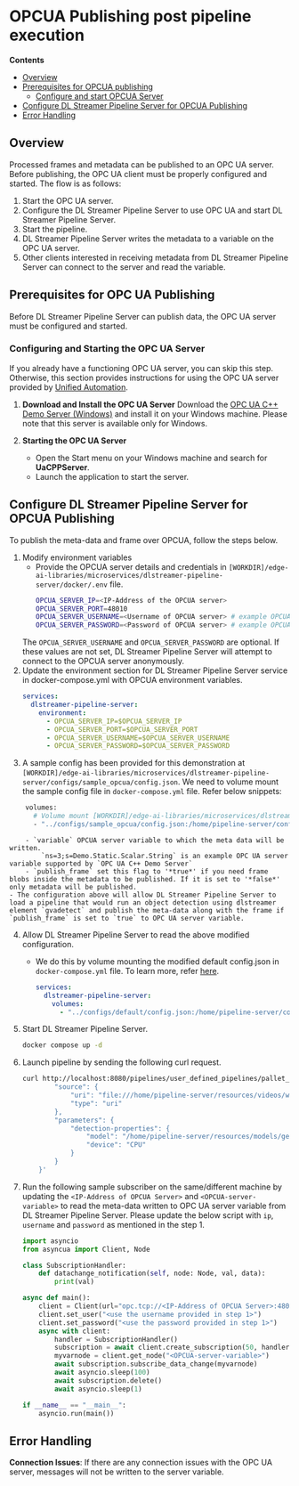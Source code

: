  # OPCUA Publishing post pipeline execution

 **Contents**
  - [Overview](#overview)
  - [Prerequisites for OPCUA publishing](#prerequisites-for-opc-ua-publishing)
    - [Configure and start OPCUA Server](#configuring-and-starting-the-opc-ua-server)
  - [Configure DL Streamer Pipeline Server for OPCUA Publishing](#configure-dl-streamer-pipeline-server-for-opcua-publishing)
  - [Error Handling](#error-handling)


## Overview

Processed frames and metadata can be published to an OPC UA server. Before publishing, the OPC UA client must be properly configured and started. The flow is as follows:

1. Start the OPC UA server.
2. Configure the DL Streamer Pipeline Server to use OPC UA and start DL Streamer Pipeline Server.
3. Start the pipeline.
4. DL Streamer Pipeline Server writes the metadata to a variable on the OPC UA server.
5. Other clients interested in receiving metadata from DL Streamer Pipeline Server can connect to the server and read the variable.

## Prerequisites for OPC UA Publishing

Before DL Streamer Pipeline Server can publish data, the OPC UA server must be configured and started.

### Configuring and Starting the OPC UA Server

If you already have a functioning OPC UA server, you can skip this step. Otherwise, this section provides instructions for using the OPC UA server provided by [Unified Automation](https://www.unified-automation.com).

1. **Download and Install the OPC UA Server**
   Download the [OPC UA C++ Demo Server (Windows)](https://www.unified-automation.com/downloads/opc-ua-servers.html) and install it on your Windows machine. Please note that this server is available only for Windows.

2. **Starting the OPC UA Server**
    * Open the Start menu on your Windows machine and search for **UaCPPServer**.
    * Launch the application to start the server.

## Configure DL Streamer Pipeline Server for OPCUA Publishing
To publish the meta-data and frame over OPCUA, follow the steps below.

1. Modify environment variables
    - Provide the OPCUA server details and credentials in `[WORKDIR]/edge-ai-libraries/microservices/dlstreamer-pipeline-server/docker/.env` file.
        ```sh
        OPCUA_SERVER_IP=<IP-Address of the OPCUA server>
        OPCUA_SERVER_PORT=48010
        OPCUA_SERVER_USERNAME=<Username of OPCUA server> # example OPCUA_SERVER_USERNAME=root
        OPCUA_SERVER_PASSWORD=<Password of OPCUA server> # example OPCUA_SERVER_PASSWORD=secret
        ```
    The `OPCUA_SERVER_USERNAME` and `OPCUA_SERVER_PASSWORD` are optional. If these values are not set, DL Streamer Pipeline Server will attempt to connect to the OPCUA server anonymously.
2. Update the environment section for DL Streamer Pipeline Server service in docker-compose.yml with OPCUA environment variables.
    ```yaml
    services:
      dlstreamer-pipeline-server:
        environment:
          - OPCUA_SERVER_IP=$OPCUA_SERVER_IP
          - OPCUA_SERVER_PORT=$OPCUA_SERVER_PORT
          - OPCUA_SERVER_USERNAME=$OPCUA_SERVER_USERNAME
          - OPCUA_SERVER_PASSWORD=$OPCUA_SERVER_PASSWORD
    ```
3. A sample config has been provided for this demonstration at `[WORKDIR]/edge-ai-libraries/microservices/dlstreamer-pipeline-server/configs/sample_opcua/config.json`. We need to volume mount the sample config file in `docker-compose.yml` file. Refer below snippets:

```sh
    volumes:
      # Volume mount [WORKDIR]/edge-ai-libraries/microservices/dlstreamer-pipeline-server/configs/sample_opcua/config.json to config file that DL Streamer Pipeline Server container loads.
      - "../configs/sample_opcua/config.json:/home/pipeline-server/config.json"
```


        
        - `variable` OPCUA server variable to which the meta data will be written.
            `ns=3;s=Demo.Static.Scalar.String` is an example OPC UA server variable supported by `OPC UA C++ Demo Server`
        - `publish_frame` set this flag to '*true*' if you need frame blobs inside the metadata to be published. If it is set to '*false*' only metadata will be published.
    - The configuration above will allow DL Streamer Pipeline Server to load a pipeline that would run an object detection using dlstreamer element `gvadetect` and publish the meta-data along with the frame if `publish_frame` is set to `true` to OPC UA server variable.

4. Allow DL Streamer Pipeline Server to read the above modified configuration. 
    - We do this by volume mounting the modified default config.json in `docker-compose.yml` file. To learn more, refer [here](../../../how-to-change-dlstreamer-pipeline.md).
    
        ```yaml
        services:
          dlstreamer-pipeline-server:
            volumes:
              - "../configs/default/config.json:/home/pipeline-server/config.json"
        ```
5. Start DL Streamer Pipeline Server.
    ```sh
    docker compose up -d
    ```
6. Launch pipeline by sending the following curl request.
    ``` sh
    curl http://localhost:8080/pipelines/user_defined_pipelines/pallet_defect_detection -X POST -H 'Content-Type: application/json' -d '{
            "source": {
                "uri": "file:///home/pipeline-server/resources/videos/warehouse.avi",
                "type": "uri"
            },
            "parameters": {
                "detection-properties": {
                    "model": "/home/pipeline-server/resources/models/geti/pallet_defect_detection/deployment/Detection/model/model.xml",
                    "device": "CPU"
                }
            }
        }'
    ```

7. Run the following sample subscriber on the same/different machine by updating the `<IP-Address of OPCUA Server>` and `<OPCUA-server-variable>` to read the meta-data written to OPC UA server variable from DL Streamer Pipeline Server. Please update the below script with `ip`, `username` and `password` as mentioned in the step 1.

    ```python
    import asyncio
    from asyncua import Client, Node

    class SubscriptionHandler:
        def datachange_notification(self, node: Node, val, data):
            print(val)

    async def main():
        client = Client(url="opc.tcp://<IP-Address of OPCUA Server>:48010")
        client.set_user("<use the username provided in step 1>")
        client.set_password("<use the password provided in step 1>")
        async with client:
            handler = SubscriptionHandler()
            subscription = await client.create_subscription(50, handler)
            myvarnode = client.get_node("<OPCUA-server-variable>")
            await subscription.subscribe_data_change(myvarnode)
            await asyncio.sleep(100)
            await subscription.delete()
            await asyncio.sleep(1)

    if __name__ == "__main__":
        asyncio.run(main())
    ```

## Error Handling
**Connection Issues**: If there are any connection issues with the OPC UA server, messages will not be written to the server variable.
